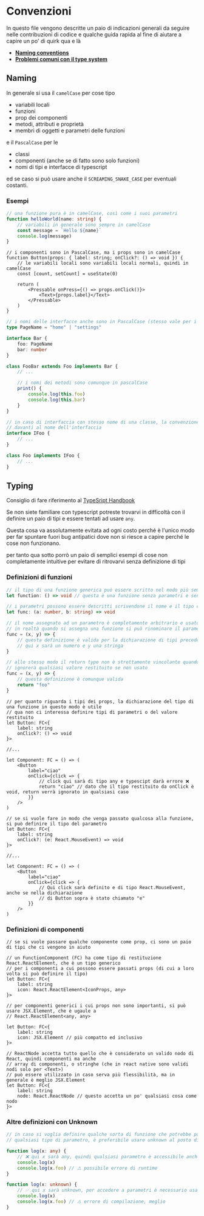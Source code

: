 # Convenzioni

In questo file vengono descritte un paio di indicazioni generali da seguire nelle contribuzioni di
codice e qualche guida rapida al fine di aiutare a capire un po' di quirk qua e là

- **[Naming conventions](#naming)**
- **[Problemi comuni con il type system](#typing)**

## Naming

In generale si usa il `camelCase` per cose tipo

- variabili locali
- funzioni
- prop dei componenti
- metodi, attributi e proprietà
- membri di oggetti e parametri delle funzioni

e il `PascalCase` per le

- classi
- componenti (anche se di fatto sono solo funzioni)
- nomi di tipi e interfacce di typescript

ed se caso si può usare anche il `SCREAMING_SNAKE_CASE` per eventuali costanti.

### Esempi

```ts
// una funzione pura è in camelCase, così come i suoi parametri
function helloWorld(name: string) {
    // variabili in generale sono sempre in camelCase
    const message = `Hello ${name}`
    console.log(message)
}
```

```tsx
// i componenti sono in PascalCase, ma i props sono in camelCase
function Button(props: { label: string; onClick?: () => void }) {
    // le variabili locali sono variabili locali normali, quindi in camelCase
    const [count, setCount] = useState(0)

    return (
        <Pressable onPress={() => props.onClick()}>
            <Text>{props.label}</Text>
        </Pressable>
    )
}
```

```ts
// i nomi delle interfacce anche sono in PascalCase (stesso vale per i tipi), e i membri sono in camelCase
type PageName = "home" | "settings"

interface Bar {
    foo: PageName
    bar: number
}

class FooBar extends Foo implements Bar {
    // ...

    // i nomi dei metodi sono comunque in pascalCase
    print() {
        console.log(this.foo)
        console.log(this.bar)
    }
}
```

```ts
// in caso di interfaccia con stesso nome di una classe, la convenzione è di mettere la lettera "I"
// davanti al nome dell'interfaccia
interface IFoo {
    // ...
}

class Foo implements IFoo {
    // ...
}
```

## Typing

Consiglio di fare riferimento al [TypeSript Handbook](https://www.typescriptlang.org/docs/handbook/intro.html)

Se non siete familiare con typescript potreste trovarvi in difficoltà con il definire un paio di
tipi e essere tentati ad usare `any`.

Questa cosa va assolutamente evitata ad ogni costo perché è l'unico modo per far spuntare fuori bug
antipatici dove non si riesce a capire perché le cose non funzionano.

per tanto qua sotto porrò un paio di semplici esempi di cose non completamente intuitive per evitare
di ritrovarvi senza definizione di tipi

### Definizioni di funzioni

```ts
// il tipo di una funzione generica può essere scritto nel modo più semplice con la sitassi dell'arrow function
let function: () => void // questa è una funzione senza parametri e senza valore restituito

// i parametri possono essere descritti scrivendone il nome e il tipo come normali variabili
let func: (a: number, b: string) => void

// il nome assegnato ad un parametro è completamente arbitrario e usato solo per documentare la funzione
// in realtà quando si assegna una funzione si può rinominare il parametro arbitrariamente
func = (x, y) => {
    // questa definizione è valida per la dichiarazione di tipi precedente
    // qui x sarà un numero e y una stringa
}

// allo stesso modo il return type non è strettamente vincolante quando è void, poiché javascript
// ignorerà qualsiasi valore restituito se non usato
func = (x, y) => {
    // questa definizione è comunque valida
    return "foo"
}
```

```tsx
// per quanto riguarda i tipi dei props, la dichiarazione del tipo di una funzione in questo modo è utile
// qua non ci interessa definire tipi di parametri o del valore restituito
let Button: FC<{
    label: string
    onClick?: () => void
}>

//...

let Component: FC = () => (
    <Button
        label="ciao"
        onClick={click => {
            // click qui sarà di tipo any e typescipt darà errore ❌
            return "ciao" // dato che il tipo restituito da onClick è void, return verrà ignorato in qualsiasi caso
        }}
    />
)
```

```tsx
// se si vuole fare in modo che venga passato qualcosa alla funzione, si può definire il tipo del parametro
let Button: FC<{
    label: string
    onClick?: (e: React.MouseEvent) => void
}>

//...

let Component: FC = () => (
    <Button
        label="ciao"
        onClick={click => {
            // Qui click sarà definito e di tipo React.MouseEvent, anche se nella dichiarazione
            // di Button sopra è stato chiamato "e"
        }}
    />
)
```

### Definizioni di componenti

```tsx
// se si vuole passare qualche componente come prop, ci sono un paio di tipi che ci vengono in aiuto

// un FunctionComponent (FC) ha come tipo di restituzione React.ReactElement, che è un tipo generico
// per i componenti a cui possono essere passati props (di cui a loro volta si può definire il tipo)
let Button: FC<{
    label: string
    icon: React.ReactElement<IconProps, any>
}>

// per componenti generici i cui props non sono importanti, si può usare JSX.Element, che è ugaule a
// React.ReactElement<any, any>

let Button: FC<{
    label: string
    icon: JSX.Element // più compatto ed inclusivo
}>

// ReactNode accetta tutto quello che è considerato un valido nodo di React, quindi componenti ma anche
// array di componenti, o stringhe (che in react native sono validi nodi solo per <Text>)
// può essere utilizzato in caso serva più flessibilità, ma in generale è meglio JSX.Element
let Button: FC<{
    label: string
    node: React.ReactNode // questo accetta un po' qualsiasi cosa come nodo
}>
```

### Altre definizioni con Unknown

```ts
// in caso si voglia definire qualche sorta di funzione che potrebbe potenzialmente accettare
// qualsiasi tipo di parametro, è preferibile usare unknown al posto di any

function log(x: any) {
    // ❌ qui x sarà any, quindi qualsiasi parametro è accessibile anche se non esiste
    console.log(x)
    console.log(x.foo) // ⚠️ possibile errore di runtime
}

function log(x: unknown) {
    // ✅ qui x sarà unknown, per accedere a parametri è necessario usare un type guard
    console.log(x)
    console.log(x.foo) // ⚠️ errore di compilazione, meglio
}
```
